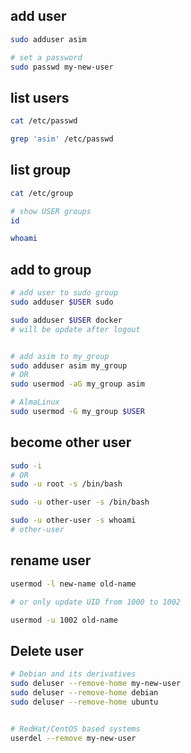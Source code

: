 ## add user
```bash
sudo adduser asim

# set a password
sudo passwd my-new-user
```


## list users
```bash
cat /etc/passwd

grep 'asim' /etc/passwd
```


## list group
```bash
cat /etc/group

# show USER groups
id

whoami
```


## add to group
```bash
# add user to sudo group
sudo adduser $USER sudo

sudo adduser $USER docker
# will be update after logout


# add asim to my_group
sudo adduser asim my_group
# OR
sudo usermod -aG my_group asim

# AlmaLinux
sudo usermod -G my_group $USER
```


## become other user
```bash
sudo -i
# OR
sudo -u root -s /bin/bash

sudo -u other-user -s /bin/bash

sudo -u other-user -s whoami
# other-user
```


## rename user
```bash
usermod -l new-name old-name

# or only update UID from 1000 to 1002

usermod -u 1002 old-name
```


## Delete user
```bash
# Debian and its derivatives
sudo deluser --remove-home my-new-user
sudo deluser --remove-home debian
sudo deluser --remove-home ubuntu


# RedHat/CentOS based systems
userdel --remove my-new-user
```
